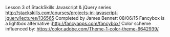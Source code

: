 Lesson 3 of StackSkills Javascript & jQuery series
http://stackskills.com/courses/projects-in-javascript-jquery/lectures/136565
Completed by James Bennett 08/06/15
Fancybox is a lightbox alternative :http://fancyapps.com/fancybox/
Color scheme influenced by: https://color.adobe.com/Theme-1-color-theme-6642939/
